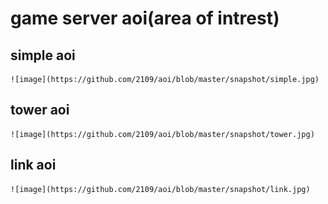 # game server aoi(area of intrest)

## simple aoi

	![image](https://github.com/2109/aoi/blob/master/snapshot/simple.jpg)


## tower aoi

	![image](https://github.com/2109/aoi/blob/master/snapshot/tower.jpg)


## link aoi
	
	![image](https://github.com/2109/aoi/blob/master/snapshot/link.jpg)
